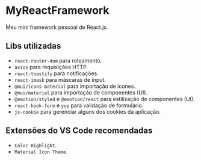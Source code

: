 # MyReactFramework

Meu mini framework pessoal de React.js.

## Libs utilizadas

* `react-router-dom` para roteamento.
* `axios` para requisições HTTP.
* `react-toastify` para notificações.
* `react-imask` para máscaras de input.
* `@mui/icons-material` para importação de ícones.
* `@mui/material` para importação de componentes (UI).
* `@emotion/styled` e `@emotion/react` para estilização de componentes (UI).
* `react-hook-form` e `yup` para validação de formulário.
* `js-cookie` para gerenciar alguns dos cookies da aplicação.

## Extensões do VS Code recomendadas

* `Color Highlight`.
* `Material Icon Theme`.
